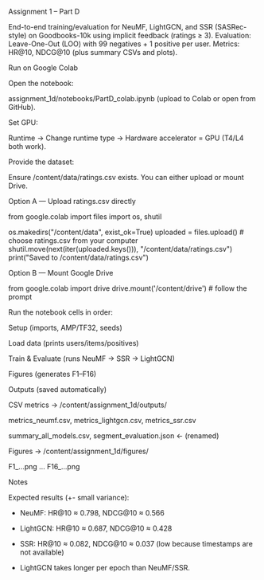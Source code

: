 Assignment 1 – Part D 

End-to-end training/evaluation for NeuMF, LightGCN, and SSR (SASRec-style) on Goodbooks-10k using implicit feedback (ratings ≥ 3).
Evaluation: Leave-One-Out (LOO) with 99 negatives + 1 positive per user. Metrics: HR@10, NDCG@10 (plus summary CSVs and plots).

Run on Google Colab

Open the notebook:

assignment_1d/notebooks/PartD_colab.ipynb (upload to Colab or open from GitHub).

Set GPU:

Runtime → Change runtime type → Hardware accelerator = GPU (T4/L4 both work).

Provide the dataset:

Ensure /content/data/ratings.csv exists. You can either upload or mount Drive.

Option A — Upload ratings.csv directly

from google.colab import files
import os, shutil

os.makedirs("/content/data", exist_ok=True)
uploaded = files.upload()  # choose ratings.csv from your computer
shutil.move(next(iter(uploaded.keys())), "/content/data/ratings.csv")
print("Saved to /content/data/ratings.csv")


Option B — Mount Google Drive

from google.colab import drive
drive.mount('/content/drive')  # follow the prompt

Run the notebook cells in order:

Setup (imports, AMP/TF32, seeds)

Load data (prints users/items/positives)

Train & Evaluate (runs NeuMF → SSR → LightGCN)

Figures (generates F1–F16)

Outputs (saved automatically)

CSV metrics → /content/assignment_1d/outputs/

metrics_neumf.csv, metrics_lightgcn.csv, metrics_ssr.csv

summary_all_models.csv, segment_evaluation.json ← (renamed)

Figures → /content/assignment_1d/figures/

F1_...png … F16_...png

Notes

Expected results (+- small variance):

- NeuMF: HR@10 ≈ 0.798, NDCG@10 ≈ 0.566

- LightGCN: HR@10 ≈ 0.687, NDCG@10 ≈ 0.428

- SSR: HR@10 ≈ 0.082, NDCG@10 ≈ 0.037 (low because timestamps are not available)

- LightGCN takes longer per epoch than NeuMF/SSR.
